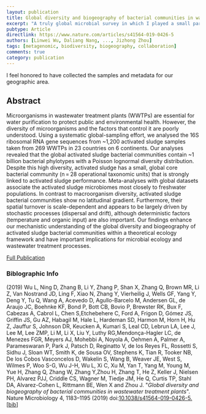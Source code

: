 ```yaml
---
layout: publication
title: Global diversity and biogeography of bacterial communities in wastewater treatment plants
excerpt: "A truly global microbial survey in which I played a small part."
pubtype: Article
directlink: https://www.nature.com/articles/s41564-019-0426-5
authors: [Linwei Wu, Daliang Nang, ..., Jizhong Zhou]
tags: [metagenomic, biodiversity, biogeography, collaboration]
comments: true
category: publication
---
```

I feel honored to have collected the samples and metadata for our geographic area.

## Abstract
Microorganisms in wastewater treatment plants (WWTPs) are essential for water purification to protect public and environmental health. However, the diversity of microorganisms and the factors that control it are poorly understood. Using a systematic global-sampling effort, we analysed the 16S ribosomal RNA gene sequences from ~1,200 activated sludge samples taken from 269 WWTPs in 23 countries on 6 continents. Our analyses revealed that the global activated sludge bacterial communities contain ~1 billion bacterial phylotypes with a Poisson lognormal diversity distribution. Despite this high diversity, activated sludge has a small, global core bacterial community (n = 28 operational taxonomic units) that is strongly linked to activated sludge performance. Meta-analyses with global datasets associate the activated sludge microbiomes most closely to freshwater populations. In contrast to macroorganism diversity, activated sludge bacterial communities show no latitudinal gradient. Furthermore, their spatial turnover is scale-dependent and appears to be largely driven by stochastic processes (dispersal and drift), although deterministic factors (temperature and organic input) are also important. Our findings enhance our mechanistic understanding of the global diversity and biogeography of activated sludge bacterial communities within a theoretical ecology framework and have important implications for microbial ecology and wastewater treatment processes.

[Full Publication](https://www.nature.com/articles/s41564-019-0426-5)

### Biblographic Info

(2019) Wu L, Ning D, Zhang B, Li Y, Zhang P, Shan X, Zhang Q, Brown MR, Li Z, Van Nostrand JD, Ling F, Xiao N, Zhang Y, Vierheilig J, Wells GF, Yang Y, Deng Y, Tu Q, Wang A, Acevedo D, Agullo-Barcelo M, Andersen GL, de Araujo JC, Boehnke KF, Bond P, Bott CB, Bovio P, Brewster RK, Bux F, Cabezas A, Cabrol L, Chen S,Etchebehere C, Ford A, Frigon D, Gómez JS, Griffin JS, Gu AZ, Habagil M, Hale L,  Hardeman SD, Harmon M, Horn H, Hu Z, Jauffur S, Johnson DR, Keucken A, Kumari S,  Leal CD, Lebrun LA, Lee J, Lee M, Lee ZMP, Li M, Li X, Liu Y, Luthy RG,Mendonça-Hagler LC, de Menezes FGR, Meyers AJ, Mohebbi A, Noyola A, Oehmen A, Palmer A,   Parameswaran P, Park J, Patsch D, Reginatto V, de los Reyes FL, Rossetti S, Sidhu J, Sloan WT, Smith K, de Sousa OV, Stephens K, Tian R, Tooker NB, De los Cobos    Vasconcelos D, Wakelin S, Wang B, Weaver JE, West S, Wilmes P, Woo S-G, Wu J-H,   Wu L, Xi C, Xu M, Yan T, Yang M, Young M, Yue H, Zhang Q, Zhang W, Zhang Y,Zhou   H, Zhang T, He Z, Keller J, Nielsen PH, Alvarez PJJ, Criddle CS, Wagner M, Tiedje JM, He Q, Curtis TP, Stahl DA, Alvarez-Cohen L, Rittmann BE, Wen X and Zhou J. "*Global diversity and biogeography of bacterial communities in wastewater treatment plants*". Nature Microbiology 4, 1183–1195 (2019) doi:[10.1038/s41564-019-0426-5.](https://www.doi.org/10.1038/s41564-019-0426-5) \[[bib]({{_site.url}}/bib/wu2019GWMC.bib)\]
